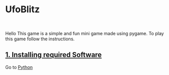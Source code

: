 <h1>UfoBlitz</h1>
<br>
<p>Hello This game is a simple and fun mini game made using pygame. To play this game follow the instructions.</p>
<h2><u>1. Installing required Software</u></h2>
<p>Go to <a href="www.Python.org">Python</a></p>

